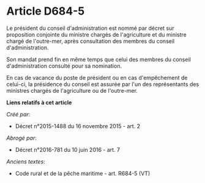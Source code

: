 # Article D684-5

Le président du conseil d'administration est nommé par décret sur proposition conjointe du ministre chargés de l'agriculture
et du ministre chargé de l'outre-mer, après consultation des membres du conseil d'administration. 

Son mandat prend fin en même temps que celui des membres du conseil d'administration consulté pour sa nomination. 

En cas de vacance du poste de président ou en cas d'empêchement de celui-ci, la présidence du conseil est assurée par l'un
des représentants des ministres chargés de l'agriculture ou de l'outre-mer.

**Liens relatifs à cet article**

_Créé par_:

  - Décret n°2015-1488 du 16 novembre 2015 - art. 2

_Abrogé par_:

  - Décret n°2016-781 du 10 juin 2016 - art. 7

_Anciens textes_:

  - Code rural et de la pêche maritime - art. R684-5 (VT)
